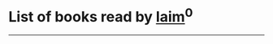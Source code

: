 # List of books read by [ laim](https://plus.google.com/u/0/112927328138261243447/)<sup>0</sup>
---


